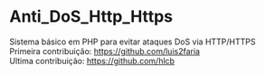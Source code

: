Anti_DoS_Http_Https
===================

Sistema básico em PHP para evitar ataques DoS via HTTP/HTTPS<br />
Primeira contribuição: https://github.com/luis2faria <br />
Ultima contribuição: https://github.com/hlcb
